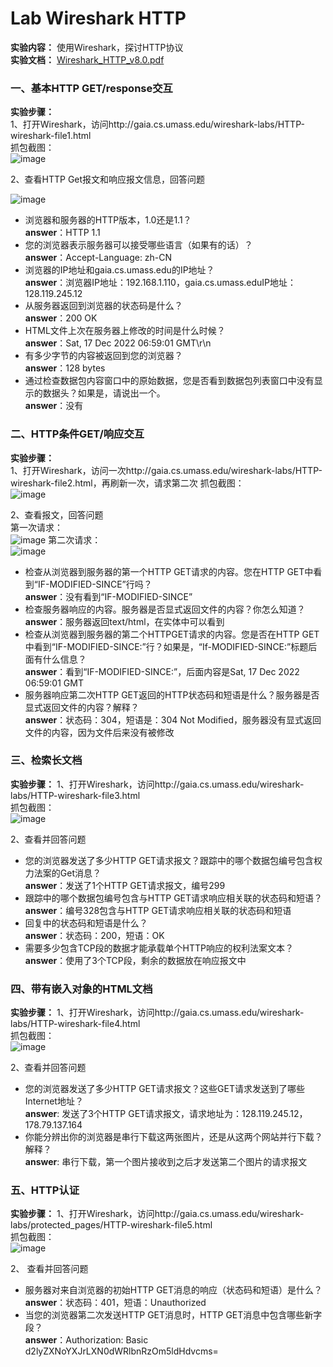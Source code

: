  # Lab Wireshark HTTP
**实验内容：** 使用Wireshark，探讨HTTP协议  
**实验文档：** [Wireshark_HTTP_v8.0.pdf](http://www-net.cs.umass.edu/wireshark-labs/Wireshark_HTTP_v8.0.pdf)  

### 一、基本HTTP GET/response交互
**实验步骤：**   
1、打开Wireshark，访问http://gaia.cs.umass.edu/wireshark-labs/HTTP-wireshark-file1.html  
  抓包截图：  
![image](https://user-images.githubusercontent.com/58134113/208278382-a8b5588a-1e72-4f1c-8d02-beba2aff0055.png)

2、查看HTTP Get报文和响应报文信息，回答问题  

![image](https://user-images.githubusercontent.com/58134113/208278717-f7115be6-8a05-455d-af47-09f16333f341.png)

- 浏览器和服务器的HTTP版本，1.0还是1.1？   
  **answer**：HTTP 1.1  
- 您的浏览器表示服务器可以接受哪些语言（如果有的话）？  
  **answer**：Accept-Language: zh-CN  
- 浏览器的IP地址和gaia.cs.umass.edu的IP地址？  
  **answer**：浏览器IP地址：192.168.1.110，gaia.cs.umass.eduIP地址：128.119.245.12  
- 从服务器返回到浏览器的状态码是什么？  
  **answer**：200 OK  
- HTML文件上次在服务器上修改的时间是什么时候？  
  **answer**：Sat, 17 Dec 2022 06:59:01 GMT\r\n
- 有多少字节的内容被返回到您的浏览器？  
  **answer**：128 bytes
- 通过检查数据包内容窗口中的原始数据，您是否看到数据包列表窗口中没有显示的数据头？如果是，请说出一个。  
  **answer**：没有

### 二、HTTP条件GET/响应交互
**实验步骤：**    
1、打开Wireshark，访问一次http://gaia.cs.umass.edu/wireshark-labs/HTTP-wireshark-file2.html，再刷新一次，请求第二次
  抓包截图：  
  ![image](https://user-images.githubusercontent.com/58134113/208279006-3e150ed7-8531-4b8c-b476-5f21540ba42e.png)
  
2、查看报文，回答问题  
  第一次请求：  
![image](https://user-images.githubusercontent.com/58134113/208279060-1b7f7fd1-06f0-49fd-bdd2-ab076ce43ed5.png)
  第二次请求：  
![image](https://user-images.githubusercontent.com/58134113/208279066-a956e592-c331-4dfd-9692-5efa37656c26.png)

- 检查从浏览器到服务器的第一个HTTP GET请求的内容。您在HTTP GET中看到“IF-MODIFIED-SINCE”行吗？  
  **answer**：没有看到“IF-MODIFIED-SINCE”  
- 检查服务器响应的内容。服务器是否显式返回文件的内容？你怎么知道？  
  **answer**：服务器返回text/html，在实体中可以看到   
- 检查从浏览器到服务器的第二个HTTPGET请求的内容。您是否在HTTP GET中看到“IF-MODIFIED-SINCE:”行？如果是，“If-MODIFIED-SINCE:”标题后面有什么信息？  
  **answer**：看到“IF-MODIFIED-SINCE:”，后面内容是Sat, 17 Dec 2022 06:59:01 GMT  
- 服务器响应第二次HTTP GET返回的HTTP状态码和短语是什么？服务器是否显式返回文件的内容？解释？  
  **answer**：状态码：304，短语是：304 Not Modified，服务器没有显式返回文件的内容，因为文件后来没有被修改
  
### 三、检索长文档
**实验步骤：**
1、打开Wireshark，访问http://gaia.cs.umass.edu/wireshark-labs/HTTP-wireshark-file3.html   
  抓包截图：  
![image](https://user-images.githubusercontent.com/58134113/208286846-b7a4dc45-ecde-497c-aa24-4351a47717c5.png)

2、查看并回答问题
- 您的浏览器发送了多少HTTP GET请求报文？跟踪中的哪个数据包编号包含权力法案的Get消息？  
  **answer**：发送了1个HTTP GET请求报文，编号299
- 跟踪中的哪个数据包编号包含与HTTP GET请求响应相关联的状态码和短语？  
  **answer**：编号328包含与HTTP GET请求响应相关联的状态码和短语
- 回复中的状态码和短语是什么？  
  **answer**：状态码：200，短语：OK
- 需要多少包含TCP段的数据才能承载单个HTTP响应的权利法案文本？  
  **answer**：使用了3个TCP段，剩余的数据放在响应报文中
  
### 四、带有嵌入对象的HTML文档
 **实验步骤：**
1、打开Wireshark，访问http://gaia.cs.umass.edu/wireshark-labs/HTTP-wireshark-file4.html   
  抓包截图：  
![image](https://user-images.githubusercontent.com/58134113/208287242-39c44383-397c-4304-863c-622172c5450e.png)

2、查看并回答问题
- 您的浏览器发送了多少HTTP GET请求报文？这些GET请求发送到了哪些Internet地址？  
  **answer**: 发送了3个HTTP GET请求报文，请求地址为：128.119.245.12，178.79.137.164
- 你能分辨出你的浏览器是串行下载这两张图片，还是从这两个网站并行下载？解释？  
  **answer**: 串行下载，第一个图片接收到之后才发送第二个图片的请求报文  
 
 ### 五、HTTP认证
 **实验步骤：**
 1、打开Wireshark，访问http://gaia.cs.umass.edu/wireshark-labs/protected_pages/HTTP-wireshark-file5.html  
   抓包截图：  
 ![image](https://user-images.githubusercontent.com/58134113/208287792-9c8b5a71-8683-4632-9af8-d6cdedb55397.png)
 
 2、 查看并回答问题  
 - 服务器对来自浏览器的初始HTTP GET消息的响应（状态码和短语）是什么？  
   **answer**：状态码：401，短语：Unauthorized
 - 当您的浏览器第二次发送HTTP GET消息时，HTTP GET消息中包含哪些新字段？  
   **answer**：Authorization: Basic d2lyZXNoYXJrLXN0dWRlbnRzOm5ldHdvcms=

  
